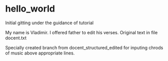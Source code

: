 # hello_world
Initial gitting under the guidance of tutorial

My name is Vladimir. I offered father to edit his verses. Original text in file docent.txt

Specially created branch from docent_structured_edited for inputing chrods of music above
appropriate lines.
